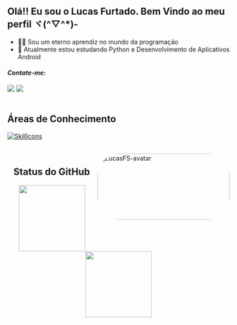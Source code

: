 ## Olá!! Eu sou o Lucas Furtado. Bem Vindo ao meu perfil ヾ(^▽^*)-

- 👨‍🎓 Sou um eterno aprendiz no mundo da programação
- 🌱 Atualmente estou estudando Python e Desenvolvimento de Aplicativos Android

<h4><i>Contate-me:</i></h4>    
<a href="https://www.linkedin.com/in/lucas-furtado-souza" target="_blank" rel="noopener noreferrer"><img src="https://img.shields.io/badge/-LinkedIn-%230077B5?style=for-the-badge&logo=linkedin&logoColor=white"></a>
<a href="mailto:lucasfurtado256@gmail.com" target="_blank" rel="noopener noreferrer"><img src="https://img.shields.io/badge/Gmail-D14836?style=for-the-badge&logo=gmail&logoColor=white"></a>
<br><br>



## Áreas de Conhecimento
[![SkillIcons](https://skillicons.dev/icons?i=cs,mysql,html,css,bootstrap,js,php)](https://skillicons.dev)

<br>

<img align="right" alt="LucasFS-avatar" height="150" style="border-radius:50px;" src="https://i.picasion.com/pic92/41e2392d0caa04badb2a9e6739a19bab.gif" width="300" height="300">

<div align="center">
  <h2>Status do GitHub</h2>
</div>
<div align="center">
  <div>
  <a href="https://github.com/lucasfurtadosouza">
  <img height="150em" src="https://github-readme-stats.vercel.app/api?username=lucasfurtadosouza&show_icons=true&theme=dracula&include_all_commits=true&count_private=true"/>
  <img height="150em" src="https://github-readme-stats.vercel.app/api/top-langs/?username=lucasfurtadosouza&layout=compact&langs_count=7&theme=dracula"/>
</div>
